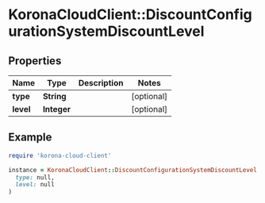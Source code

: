 # KoronaCloudClient::DiscountConfigurationSystemDiscountLevel

## Properties

| Name | Type | Description | Notes |
| ---- | ---- | ----------- | ----- |
| **type** | **String** |  | [optional] |
| **level** | **Integer** |  | [optional] |

## Example

```ruby
require 'korona-cloud-client'

instance = KoronaCloudClient::DiscountConfigurationSystemDiscountLevel.new(
  type: null,
  level: null
)
```

